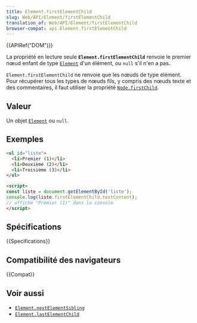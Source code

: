 ```yaml
---
title: Element.firstElementChild
slug: Web/API/Element/firstElementChild
translation_of: Web/API/Element/firstElementChild
browser-compat: api.Element.firstElementChild
---
```


{{APIRef("DOM")}}

La propriété en lecture seule **`Element.firstElementChild`** renvoie le premier nœud enfant de type [`Element`](/fr/docs/Web/API/Element) d'un élément, ou `null` s'il n'en a pas.

`Element.firstElementChild` ne renvoie que les nœuds de type élément. Pour récupérer tous les types de nœuds fils, y compris des nœuds texte et des commentaires, il faut utiliser la propriété [`Node.firstChild`](/fr/docs/Web/API/Node/firstChild).

## Valeur

Un objet [`Element`](/fr/docs/Web/API/Element) ou `null`.

## Exemples

```html
<ul id="liste">
  <li>Premier (1)</li>
  <li>Deuxième (2)</li>
  <li>Troisième (3)</li>
</ul>

<script>
const liste = document.getElementById('liste');
console.log(liste.firstElementChild.textContent);
// affiche "Premier (1)" dans la console
</script>
```

## Spécifications

{{Specifications}}

## Compatibilité des navigateurs

{{Compat}}

## Voir aussi

- [`Element.nextElementSibling`](/fr/docs/Web/API/Element/nextElementSibling)
- [`Element.lastElementChild`](/fr/docs/Web/API/Element/lastElementChild)
